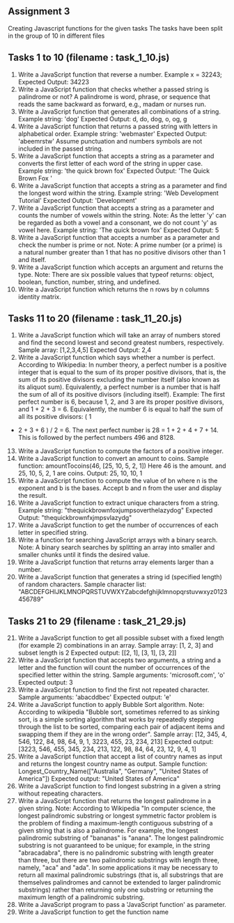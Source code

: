 ## Assignment 3

Creating Javascript functions for the given tasks
The tasks have been split in the group of 10 in different files

## Tasks 1 to 10 (filename : task_1_10.js)

1. Write a JavaScript function that reverse a number.
   Example x = 32243;
   Expected Output: 34223
2. Write a JavaScript function that checks whether a passed string is palindrome or not?
   A palindrome is word, phrase, or sequence that reads the same backward as forward, e.g.,
   madam or nurses run.
3. Write a JavaScript function that generates all combinations of a string.
   Example string: 'dog'
   Expected Output: d, do, dog, o, og, g
4. Write a JavaScript function that returns a passed string with letters in alphabetical order.
   Example string: 'webmaster'
   Expected Output: 'abeemrstw'
   Assume punctuation and numbers symbols are not included in the passed string.
5. Write a JavaScript function that accepts a string as a parameter and converts the first letter
   of each word of the string in upper case.
   Example string: 'the quick brown fox'
   Expected Output: 'The Quick Brown Fox '
6. Write a JavaScript function that accepts a string as a parameter and find the longest word
   within the string.
   Example string: 'Web Development Tutorial'
   Expected Output: 'Development'
7. Write a JavaScript function that accepts a string as a parameter and counts the number of
   vowels within the string.
   Note: As the letter 'y' can be regarded as both a vowel and a consonant, we do not count 'y' as
   vowel here.
   Example string: 'The quick brown fox'
   Expected Output: 5
8. Write a JavaScript function that accepts a number as a parameter and check the number is
   prime or not.
   Note: A prime number (or a prime) is a natural number greater than 1 that has no positive
   divisors other than 1 and itself.
9. Write a JavaScript function which accepts an argument and returns the type.
   Note: There are six possible values that typeof returns: object, boolean, function, number,
   string, and undefined.
10. Write a JavaScript function which returns the n rows by n columns identity matrix.

## Tasks 11 to 20 (filename : task_11_20.js)

1. Write a JavaScript function which will take an array of numbers stored and find the second
   lowest and second greatest numbers, respectively.
   Sample array: [1,2,3,4,5]
   Expected Output: 2,4
2. Write a JavaScript function which says whether a number is perfect.
   According to Wikipedia: In number theory, a perfect number is a positive integer that is equal
   to the sum of its proper positive divisors, that is, the sum of its positive divisors excluding the
   number itself (also known as its aliquot sum). Equivalently, a perfect number is a number that is
   half the sum of all of its positive divisors (including itself).
   Example: The first perfect number is 6, because 1, 2, and 3 are its proper positive divisors, and
   1 + 2 + 3 = 6. Equivalently, the number 6 is equal to half the sum of all its positive divisors: ( 1

- 2 + 3 + 6 ) / 2 = 6. The next perfect number is 28 = 1 + 2 + 4 + 7 + 14. This is followed by
  the perfect numbers 496 and 8128.

13. Write a JavaScript function to compute the factors of a positive integer.
14. Write a JavaScript function to convert an amount to coins.
    Sample function: amountTocoins(46, [25, 10, 5, 2, 1])
    Here 46 is the amount. and 25, 10, 5, 2, 1 are coins.
    Output: 25, 10, 10, 1
15. Write a JavaScript function to compute the value of bn where n is the exponent and b is the
    bases. Accept b and n from the user and display the result.
16. Write a JavaScript function to extract unique characters from a string.
    Example string: "thequickbrownfoxjumpsoverthelazydog"
    Expected Output: "thequickbrownfxjmpsvlazydg"
17. Write a JavaScript function to get the number of occurrences of each letter in specified
    string.
18. Write a function for searching JavaScript arrays with a binary search.
    Note: A binary search searches by splitting an array into smaller and smaller chunks until it
    finds the desired value.
19. Write a JavaScript function that returns array elements larger than a number.
20. Write a JavaScript function that generates a string id (specified length) of random
    characters.
    Sample character list:
    "ABCDEFGHIJKLMNOPQRSTUVWXYZabcdefghijklmnopqrstuvwxyz0123456789"

## Tasks 21 to 29 (filename : task_21_29.js)

21. Write a JavaScript function to get all possible subset with a fixed length (for example 2)
    combinations in an array.
    Sample array: [1, 2, 3] and subset length is 2
    Expected output: [[2, 1], [3, 1], [3, 2]]
22. Write a JavaScript function that accepts two arguments, a string and a letter and the
    function will count the number of occurrences of the specified letter within the string.
    Sample arguments: 'microsoft.com', 'o'
    Expected output: 3
23. Write a JavaScript function to find the first not repeated character.
    Sample arguments: 'abacddbec'
    Expected output: 'e'
24. Write a JavaScript function to apply Bubble Sort algorithm.
    Note: According to wikipedia "Bubble sort, sometimes referred to as sinking sort, is a simple
    sorting algorithm that works by repeatedly stepping through the list to be sorted, comparing
    each pair of adjacent items and swapping them if they are in the wrong order".
    Sample array: [12, 345, 4, 546, 122, 84, 98, 64, 9, 1, 3223, 455, 23, 234, 213]
    Expected output: [3223, 546, 455, 345, 234, 213, 122, 98, 84, 64, 23, 12, 9, 4, 1]
25. Write a JavaScript function that accept a list of country names as input and returns the
    longest country name as output.
    Sample function: Longest_Country_Name(["Australia", "Germany", "United States of America"])
    Expected output: "United States of America"
26. Write a JavaScript function to find longest substring in a given a string without repeating
    characters.
27. Write a JavaScript function that returns the longest palindrome in a given string.
    Note: According to Wikipedia "In computer science, the longest palindromic substring or
    longest symmetric factor problem is the problem of finding a maximum-length contiguous
    substring of a given string that is also a palindrome. For example, the longest palindromic
    substring of "bananas" is "anana". The longest palindromic substring is not guaranteed to be
    unique; for example, in the string "abracadabra", there is no palindromic substring with length
    greater than three, but there are two palindromic substrings with length three, namely, "aca"
    and "ada".
    In some applications it may be necessary to return all maximal palindromic substrings (that is,
    all substrings that are themselves palindromes and cannot be extended to larger palindromic
    substrings) rather than returning only one substring or returning the maximum length of a
    palindromic substring.
28. Write a JavaScript program to pass a 'JavaScript function' as parameter.
29. Write a JavaScript function to get the function name
